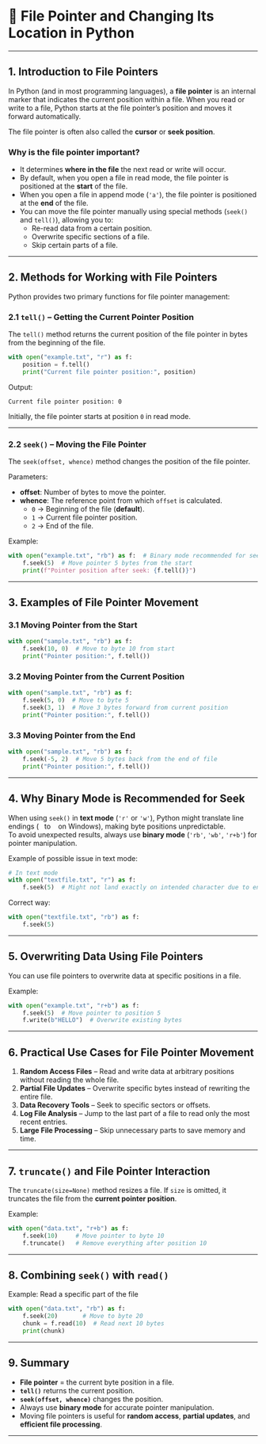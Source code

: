 # 📍 File Pointer and Changing Its Location in Python

---

## 1. Introduction to File Pointers

In Python (and in most programming languages), a **file pointer** is an internal marker that indicates the current position within a file. When you read or write to a file, Python starts at the file pointer’s position and moves it forward automatically.

The file pointer is often also called the **cursor** or **seek position**.

### Why is the file pointer important?

- It determines **where in the file** the next read or write will occur.
- By default, when you open a file in read mode, the file pointer is positioned at the **start** of the file.
- When you open a file in append mode (`'a'`), the file pointer is positioned at the **end** of the file.
- You can move the file pointer manually using special methods (`seek()` and `tell()`), allowing you to:
  - Re-read data from a certain position.
  - Overwrite specific sections of a file.
  - Skip certain parts of a file.

---

## 2. Methods for Working with File Pointers

Python provides two primary functions for file pointer management:

### 2.1 `tell()` – Getting the Current Pointer Position

The `tell()` method returns the current position of the file pointer in bytes from the beginning of the file.

```python
with open("example.txt", "r") as f:
    position = f.tell()
    print("Current file pointer position:", position)
```

Output:

```
Current file pointer position: 0
```

Initially, the file pointer starts at position `0` in read mode.

---

### 2.2 `seek()` – Moving the File Pointer

The `seek(offset, whence)` method changes the position of the file pointer.

Parameters:

- **offset**: Number of bytes to move the pointer.
- **whence**: The reference point from which `offset` is calculated.
  - `0` → Beginning of the file (**default**).
  - `1` → Current file pointer position.
  - `2` → End of the file.

Example:

```python
with open("example.txt", "rb") as f:  # Binary mode recommended for seek operations
    f.seek(5)  # Move pointer 5 bytes from the start
    print(f"Pointer position after seek: {f.tell()}")
```

---

## 3. Examples of File Pointer Movement

### 3.1 Moving Pointer from the Start

```python
with open("sample.txt", "rb") as f:
    f.seek(10, 0)  # Move to byte 10 from start
    print("Pointer position:", f.tell())
```

### 3.2 Moving Pointer from the Current Position

```python
with open("sample.txt", "rb") as f:
    f.seek(5, 0)  # Move to byte 5
    f.seek(3, 1)  # Move 3 bytes forward from current position
    print("Pointer position:", f.tell())
```

### 3.3 Moving Pointer from the End

```python
with open("sample.txt", "rb") as f:
    f.seek(-5, 2)  # Move 5 bytes back from the end of file
    print("Pointer position:", f.tell())
```

---

## 4. Why Binary Mode is Recommended for Seek

When using `seek()` in **text mode** (`'r'` or `'w'`), Python might translate line endings (`
` to `
` on Windows), making byte positions unpredictable.  
To avoid unexpected results, always use **binary mode** (`'rb'`, `'wb'`, `'r+b'`) for pointer manipulation.

Example of possible issue in text mode:

```python
# In text mode
with open("textfile.txt", "r") as f:
    f.seek(5)  # Might not land exactly on intended character due to encoding
```

Correct way:

```python
with open("textfile.txt", "rb") as f:
    f.seek(5)
```

---

## 5. Overwriting Data Using File Pointers

You can use file pointers to overwrite data at specific positions in a file.

Example:

```python
with open("example.txt", "r+b") as f:
    f.seek(5)  # Move pointer to position 5
    f.write(b"HELLO")  # Overwrite existing bytes
```

---

## 6. Practical Use Cases for File Pointer Movement

1. **Random Access Files** – Read and write data at arbitrary positions without reading the whole file.
2. **Partial File Updates** – Overwrite specific bytes instead of rewriting the entire file.
3. **Data Recovery Tools** – Seek to specific sectors or offsets.
4. **Log File Analysis** – Jump to the last part of a file to read only the most recent entries.
5. **Large File Processing** – Skip unnecessary parts to save memory and time.

---

## 7. `truncate()` and File Pointer Interaction

The `truncate(size=None)` method resizes a file. If `size` is omitted, it truncates the file from the **current pointer position**.

Example:

```python
with open("data.txt", "r+b") as f:
    f.seek(10)     # Move pointer to byte 10
    f.truncate()   # Remove everything after position 10
```

---

## 8. Combining `seek()` with `read()`

Example: Read a specific part of the file

```python
with open("data.txt", "rb") as f:
    f.seek(20)       # Move to byte 20
    chunk = f.read(10)  # Read next 10 bytes
    print(chunk)
```

---

## 9. Summary

- **File pointer** = the current byte position in a file.
- **`tell()`** returns the current position.
- **`seek(offset, whence)`** changes the position.
- Always use **binary mode** for accurate pointer manipulation.
- Moving file pointers is useful for **random access**, **partial updates**, and **efficient file processing**.

---
